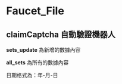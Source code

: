 # Faucet_File

## claimCaptcha 自動驗證機器人
**sets_update** 為新增的數據內容

**all_sets** 為所有的數據內容

日期格式為：年-月-日
